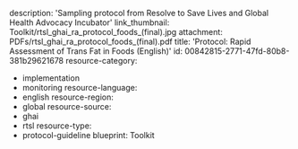 description: 'Sampling protocol from Resolve to Save Lives and Global Health Advocacy Incubator'
link_thumbnail: Toolkit/rtsl_ghai_ra_protocol_foods_(final).jpg
attachment: PDFs/rtsl_ghai_ra_protocol_foods_(final).pdf
title: 'Protocol: Rapid Assessment of Trans Fat in Foods (English)'
id: 00842815-2771-47fd-80b8-381b29621678
resource-category:
  - implementation
  - monitoring
resource-language:
  - english
resource-region:
  - global
resource-source:
  - ghai
  - rtsl
resource-type:
  - protocol-guideline
blueprint: Toolkit
